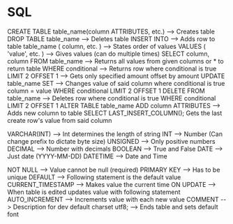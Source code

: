 # SQL

<!-- SECTION Commands -->
  CREATE TABLE table_name(column ATTRIBUTES, etc.) --> Creates table
  DROP TABLE table_name --> Deletes table
  INSERT INTO --> Adds row to table
    table_name ( column, etc. ) --> States order of values
    VALUES ( 'value', etc. ) --> Gives values (can do multiple times)
  SELECT column, column FROM table_name --> Returns all values from given columns or * to return table
    WHERE conditional --> Returns row where conditional is true
    LIMIT 2 OFFSET 1 --> Gets only specified amount offset by amount
  UPDATE table_name SET --> Changes value of said column where conditional is true
    column = value
    WHERE conditional
    LIMIT 2 OFFSET 1
  DELETE FROM table_name --> Deletes row where conditional is true
    WHERE conditional
    LIMIT 2 OFFSET 1
  ALTER TABLE table_name
    ADD column ATTRIBUTES --> Adds new column to table
  SELECT LAST_INSERT_COLUMN(); Gets the last create row's value from said column

<!-- SECTION Data types -->
  VARCHAR(INT) --> Int determines the length of string
  INT --> Number (Can change prefix to dictate byte size)
    UNSIGNED --> Only positive numbers
  DECIMAL --> Number with decimals
  BOOLEAN --> True and False
  DATE --> Just date (YYYY-MM-DD)
  DATETIME --> Date and Time

<!-- SECTION Attributes -->
  NOT NULL --> Value cannot be null (required)
  PRIMARY KEY --> Has to be unique
  DEFAULT --> Following statement is the default value
  CURRENT_TIMESTAMP --> Makes value the current time
  ON UPDATE --> When table is edited updates value with following statement
  AUTO_INCREMENT --> Increments value with each new value
  COMMENT --> Description for dev
  default charset utf8; --> Ends table and sets default font
